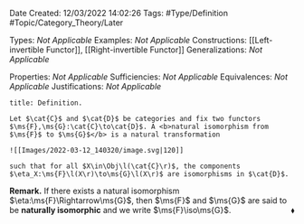 <div class="topSpace"></div>

Date Created: 12/03/2022 14:02:26
Tags: #Type/Definition #Topic/Category_Theory/Later

Types: <i>Not Applicable</i>
Examples: <i>Not Applicable</i>
Constructions: [[Left-invertible Functor]], [[Right-invertible Functor]]
Generalizations: <i>Not Applicable</i>

Properties: <i>Not Applicable</i>
Sufficiencies: <i>Not Applicable</i>
Equivalences: <i>Not Applicable</i>
Justifications: <i>Not Applicable</i>

``` ad-Definition
title: Definition.

Let $\cat{C}$ and $\cat{D}$ be categories and fix two functors $\ms{F},\ms{G}:\cat{C}\to\cat{D}$. A <b>natural isomorphism from $\ms{F}$ to $\ms{G}$</b> is a natural transformation

![[Images/2022-03-12_140320/image.svg|120]]

such that for all $X\in\Obj\l(\cat{C}\r)$, the components $\eta_X:\ms{F}\l(X\r)\to\ms{G}\l(X\r)$ are isomorphisms in $\cat{D}$.

```

<b>Remark.</b> If there exists a natural isomorphism $\eta:\ms{F}\Rightarrow\ms{G}$, then $\ms{F}$ and $\ms{G}$ are said to be <b>naturally isomorphic</b> and we write $\ms{F}\iso\ms{G}$.<span style="float:right;">$\blacklozenge$</span>
